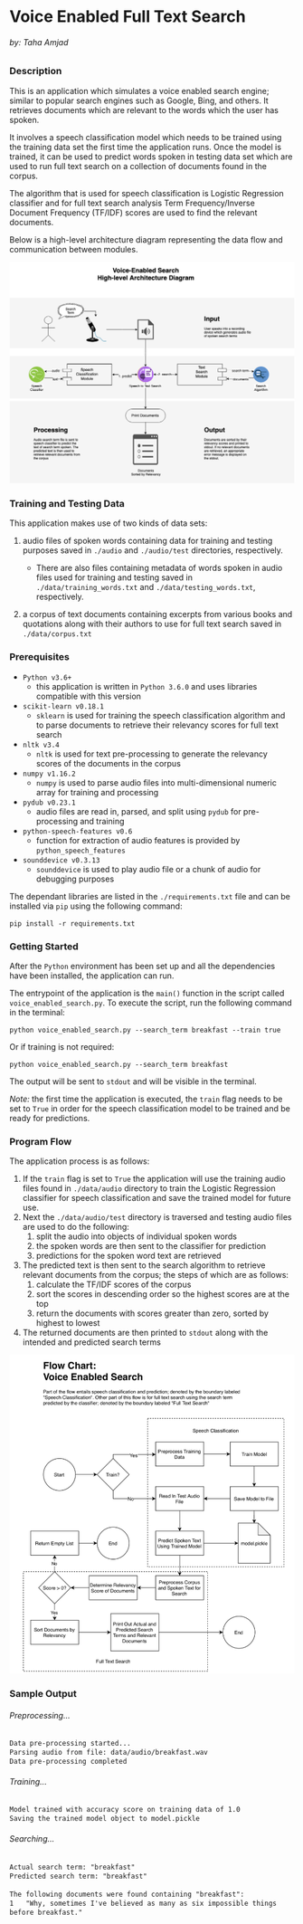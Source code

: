 # Voice Enabled Full Text Search
###### by: Taha Amjad

### Description

This is an application which simulates a voice enabled search engine; similar to popular search engines such as Google, Bing, and others. It retrieves documents which are relevant to the words which the user has spoken.

It involves a speech classification model which needs to be trained using the training data set the first time the application runs. Once the model is trained, it can be used to predict words spoken in testing data set which are used to run full text search on a collection of documents found in the corpus.

The algorithm that is used for speech classification is Logistic Regression classifier and for full text search analysis Term Frequency/Inverse Document Frequency (TF/IDF) scores are used to find the relevant documents.   

Below is a high-level architecture diagram representing the data flow and communication between modules.

![highlevel](high-level.png)


### Training and Testing Data
This application makes use of two kinds of data sets:
1. audio files of spoken words containing data for training and testing purposes saved in `./audio` and `./audio/test` directories, respectively.
    
    - There are also files containing metadata of words spoken in audio files used for training and testing saved in `./data/training_words.txt` and `./data/testing_words.txt`, respectively.
2. a corpus of text documents containing excerpts from various books and quotations along with their authors to use for full text search saved in `./data/corpus.txt`


### Prerequisites
- `Python v3.6+`
    - this application is written in `Python 3.6.0` and uses libraries compatible with this version
- `scikit-learn v0.18.1`
    - `sklearn` is used for training the speech classification algorithm and to parse documents to retrieve their relevancy scores for full text search
- `nltk v3.4`
    - `nltk` is used for text pre-processing to generate the relevancy scores of the documents in the corpus 
- `numpy v1.16.2`
    - `numpy` is used to parse audio files into multi-dimensional numeric array for training and processing
- `pydub v0.23.1`
    - audio files are read in, parsed, and split using `pydub` for pre-processing and training
- `python-speech-features v0.6`
    - function for extraction of audio features is provided by `python_speech_features`  
- `sounddevice v0.3.13`
    - `sounddevice` is used to play audio file or a chunk of audio for debugging purposes

The dependant libraries are listed in the `./requirements.txt` file and can be installed via `pip` using the following command:
```buildoutcfg
pip install -r requirements.txt
```


### Getting Started
After the `Python` environment has been set up and all the dependencies have been installed, the application can run. 

The entrypoint of the application is the `main()` function in the script called `voice_enabled_search.py`. To execute the script, run the following command in the terminal:

```buildoutcfg
python voice_enabled_search.py --search_term breakfast --train true
```

Or if training is not required:

```buildoutcfg
python voice_enabled_search.py --search_term breakfast
```

The output will be sent to `stdout` and will be visible in the terminal.

*Note:* the first time the application is executed, the `train` flag needs to be set to `True` in order for the speech classification model to be trained and be ready for predictions.


### Program Flow

The application process is as follows:
1. If the `train` flag is set to `True` the application will use the training audio files found in `./data/audio` directory to train the Logistic Regression classifier for speech classification and save the trained model for future use.
2. Next the `./data/audio/test` directory is traversed and testing audio files are used to do the following:
    1. split the audio into objects of individual spoken words
    2. the spoken words are then sent to the classifier for prediction
    3. predictions for the spoken word text are retrieved 
3. The predicted text is then sent to the search algorithm to retrieve relevant documents from the corpus; the steps of which are as follows:
    1. calculate the TF/IDF scores of the corpus
    2. sort the scores in descending order so the highest scores are at the top
    3. return the documents with scores greater than zero, sorted by highest to lowest
4. The returned documents are then printed to `stdout` along with the intended and predicted search terms

![flowchart](flowchart.png)

### Sample Output

###### Preprocessing...
```buildoutcfg
Data pre-processing started...
Parsing audio from file: data/audio/breakfast.wav
Data pre-processing completed
```

###### Training...
```buildoutcfg
Model trained with accuracy score on training data of 1.0
Saving the trained model object to model.pickle
```

###### Searching...
```buildoutcfg
Actual search term: "breakfast"
Predicted search term: "breakfast"

The following documents were found containing "breakfast":
1	"Why, sometimes I've believed as many as six impossible things before breakfast."
```
